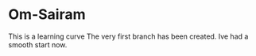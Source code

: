 # Om-Sairam
This is a learning curve
The very first branch has been created. Ive had a smooth start now.
